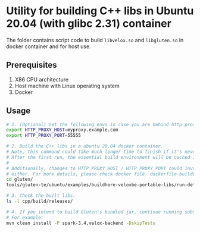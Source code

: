 # Utility for building C++ libs in Ubuntu 20.04 (with glibc 2.31) container

The folder contains script code to build `libvelox.so` and `libgluten.so` in docker container and for host use.

## Prerequisites

1. X86 CPU architecture
2. Host machine with Linux operating system
3. Docker

## Usage

```sh
# 1. (Optional) Set the following envs in case you are behind http proxy.
export HTTP_PROXY_HOST=myproxy.example.com
export HTTP_PROXY_PORT=55555

# 2. Build the C++ libs in a ubuntu 20.04 docker container.
# Note, this command could take much longer time to finish if it's never run before.
# After the first run, the essential build environment will be cached in docker builder.
#
# Additionally, changes to HTTP_PROXY_HOST / HTTP_PROXY_PORT could invalidate the build cache
# either. For more details, please check docker file `dockerfile-buildenv`.
cd gluten/
tools/gluten-te/ubuntu/examples/buildhere-veloxbe-portable-libs/run-default.sh

# 3. Check the built libs.
ls -l cpp/build/releases/

# 4. If you intend to build Gluten's bundled jar, continue running subsequent Maven commands.
# For example:
mvn clean install -P spark-3.4,velox-backend -DskipTests
```